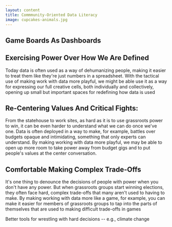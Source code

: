 ```yaml
---
layout: content
title: Commmunity-Oriented Data Literacy
image: cupcakes-animals.jpg
---
```



## Game Boards As Dashboards

## Exercising Power Over How We Are Defined

Today data is often used as a way of dehumanizing people, making it easier to treat them like they're just numbers in a spreadsheet. With the tactical use of making work with data more playful, we might be able use it as a way for expressing our full creative cells, both individually and collectively, opening up small but important spaces for redefining how data is used

## Re-Centering Values And Critical Fights:

From the statehouse to work sites, as hard as it is to use grassroots power to win, it can be even harder to understand what we can do once we've one. Data is often deployed in a way to make, for example, battles over budgets opaque and intimidating, something that only experts can understand. By making working with data more playful, we may be able to open up more room to take power away from budget gigs and to put people's values at the center conversation.

## Comfortable Making Complex Trade-Offs

It's one thing to denounce the decisions of people with power when you don't have any power. But when grassroots groups start winning elections, they often face hard, complex trade-offs that many aren't used to having to make. By making working with data more like a game, for example, you can make it easier for members of grassroots groups to tap into the parts of themselves that are used to making difficult trade-offs in games

Better tools for wrestling with hard decisions -- e.g., climate change
